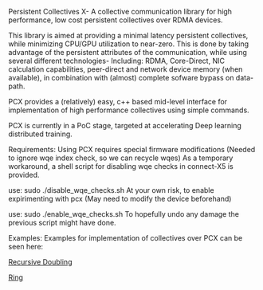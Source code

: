 Persistent Collectives X- A collective communication library for high performance, low cost persistent collectives over RDMA devices.

This library is aimed at providing a minimal latency persistent collectives, while minimizing CPU/GPU utilization to near-zero.
This is done by taking advantage of the persistent attributes of the communication, while using several different technologies- 
Including: RDMA, Core-Direct, NIC calculation capabilities, peer-direct and network device memory (when available),
in combination with (almost) complete sofware bypass on data-path.

PCX provides a (relatively) easy, c++ based mid-level interface for implementation of high performance collectives using simple commands.

PCX is currently in a PoC stage, targeted at accelerating Deep learning distributed training.

Requirements:
Using PCX requires special firmware modifications (Needed to ignore wqe index check, so we can recycle wqes)
As a temporary workaround, a shell script for disabling wqe checks in connect-X5 is provided.

use:
sudo ./disable_wqe_checks.sh
At your own risk, to enable expirimenting with pcx (May need to modify the device beforehand)

use:
sudo ./enable_wqe_checks.sh
To hopefully undo any damage the previous script might have done.

Examples:
Examples for implementation of collectives over PCX can be seen here:

[Recursive Doubling](https://github.com/yanivbl6/gloo/blob/yaniv_branch/gloo/pcx_allreduce_king.h)

[Ring](https://github.com/yanivbl6/gloo/blob/yaniv_branch/gloo/pcx_allreduce_ring.h)

